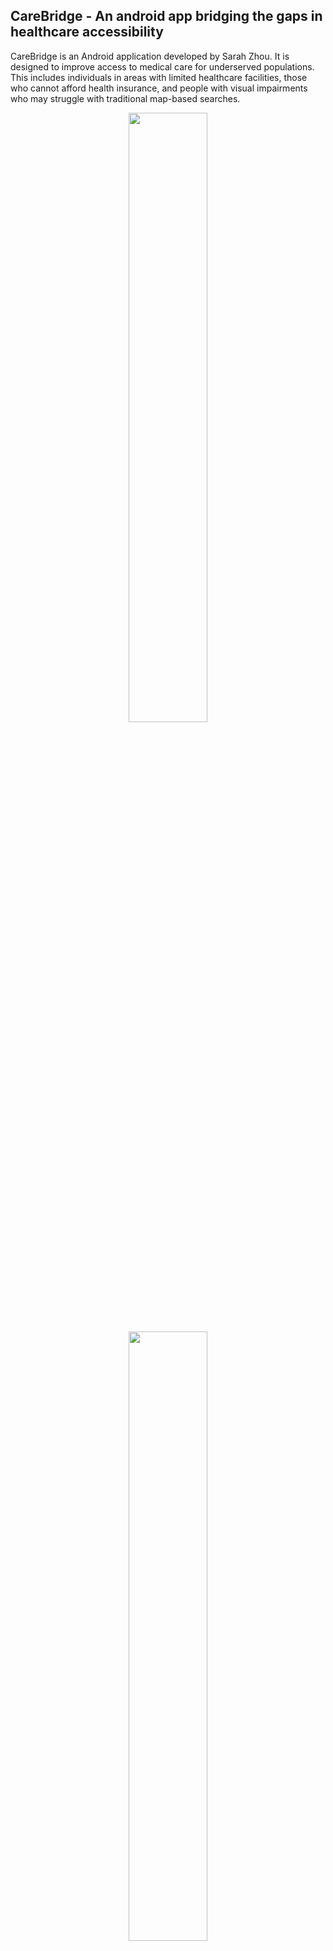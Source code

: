 

## CareBridge - An android app bridging the gaps in healthcare accessibility

CareBridge is an Android application developed by Sarah Zhou. It is designed to improve access to medical care for underserved populations. This includes individuals in areas with limited healthcare facilities, those who cannot afford health insurance, and people with visual impairments who may struggle with traditional map-based searches.

<p align="center">
<img src="https://github.com/sarahf-zh/my-android/blob/main/CareBridge/screen_snapshots/Screen1.png" width="50%">
<img src="https://github.com/sarahf-zh/my-android/blob/main/CareBridge/screen_snapshots/Screen2.png" width="50%">
</p>
<img src="https://github.com/sarahf-zh/my-android/blob/main/CareBridge/screen_snapshots/Screen3.png" width="300" height="640">
<img src="https://github.com/sarahf-zh/my-android/blob/main/CareBridge/screen_snapshots/Screen4.png" width="300" height="640">
<img src="https://github.com/sarahf-zh/my-android/blob/main/CareBridge/screen_snapshots/Screen5.png" width="300" height="640">
<img src="https://github.com/sarahf-zh/my-android/blob/main/CareBridge/screen_snapshots/Screen6.png" width="300" height="640">
<img src="https://github.com/sarahf-zh/my-android/blob/main/CareBridge/screen_snapshots/Screen7.png" width="300" height="640">
<img src="https://github.com/sarahf-zh/my-android/blob/main/CareBridge/screen_snapshots/Screen8.png" width="300" height="640">
<img src="https://github.com/sarahf-zh/my-android/blob/main/CareBridge/screen_snapshots/Screen9.png" width="300" height="640">

## Features

CareBridge offers three core functionalities through its main tabs:

### 1.Home:

<ins>Doctor Bot</ins>: Consult with an AI-powered "Doctor Bot" for medical diagnosis and advice. This feature is powered by Med-Gemini, a group of advanced language models trained on a vast dataset of medical information.

<ins>Medical Advice Cards</ins>: Access easily digestible information and advice on common health conditions such as fever, influenza, diabetes, and tuberculosis. Clicking the card open up the card detail screen, where speech to text functionality is available.

### 2.Online Pharmacy:

<ins>Access to Affordable Medication</ins>: Purchase medication without insurance through an embedded webpage for three different online pharmacies via menu options. The three online pharmacies are: www.healthwarehouse.com, www.alldaychemist.com and pharmacy.amazon.com

### 3.Nearby Hospitals:

<ins>Accessible Map View</ins>: Locate nearby medical care providers within a 3000-meter radius using an embedded map with interactive markers.

<ins>Detailed Provider Information</ins>: View comprehensive information about each provider by clicking on the corresponding marker.

<ins>Dynamic Updates</ins>: As the user navigates the map, nearby medical providers are automatically updated without requiring manual searches. This is particularly helpful for users with visual impairments.


## Technology Stack

CareBridge leverages a variety of technologies to deliver its features:

<ins>Android SDK</ins>: Used for core application development, including UI design with Material Design components, map views, web views, speech to text, and view binding.

<ins>Third-Party Libraries</ins>: Utilizes libraries like Volley, Retrofit, Dagger, and Picasso for networking, dependency injection, and image loading.

<ins>Google Cloud Dialogflow ES API</ins>: Connects to a large language model (LLM) agent to power the "Doctor Bot" chat functionality.

<ins>Google Maps Places API</ins>: Enables the app to search for and display nearby medical care providers based on the user's location.

